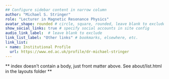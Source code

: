 ```yaml
---
## Configure sidebar content in narrow column
author: "Michael S. Stringer"
role: "Lecturer in Magnetic Resonance Physics"
avatar_shape: rounded # circle, square, rounded, leave blank to exclude
show_social_links: true # specify social accounts in site config
audio_link_label:  # leave blank to exclude
link_list_label: "Other links" # bookmarks, elsewhere, etc.
link_list:
- name: Institutional Profile
  url: https://www.ed.ac.uk/profile/dr-michael-stringer
---
```


** index doesn't contain a body, just front matter above.
See about/list.html in the layouts folder **